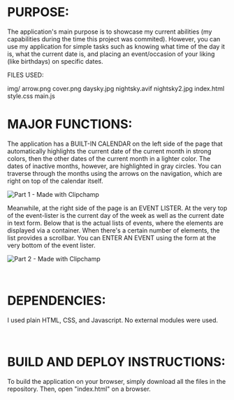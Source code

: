<h1>PURPOSE:</h1>

The application's main purpose is to showcase my current abilities (my capabilities during the time this project was commited). 
However, you can use my application for simple tasks such as knowing what time of the day it is, what the current date is, and placing an event/occasion of your liking (like birthdays) on specific dates.

FILES USED:

img/
  arrow.png
  cover.png
  daysky.jpg
  nightsky.avif
  nightsky2.jpg
index.html
style.css
main.js
<br />

<h1>MAJOR FUNCTIONS:</h1>

The application has a BUILT-IN CALENDAR on the left side of the page that automatically highlights the current date of the current month in strong colors, then the other dates of the current month in a lighter color.
The dates of inactive months, however, are highlighted in gray circles. You can traverse through the months using the arrows on the navigation, which are right on top of the calendar itself.

![Part 1 - Made with Clipchamp](https://github.com/KingNoran/eCalendar/assets/108130291/ff2cdba7-0e55-4a65-8393-95699687de5d)


Meanwhile, at the right side of the page is an EVENT LISTER. At the very top of the event-lister is the current day of the week as well as the current date in text form.
Below that is the actual lists of events, where the elements are displayed via a container. When there's a certain number of elements, the list provides a scrollbar.
You can ENTER AN EVENT using the form at the very bottom of the event lister.

![Part 2 - Made with Clipchamp](https://github.com/KingNoran/eCalendar/assets/108130291/2f731d91-86df-4720-a138-785c393c6b5e)

<br />

<h1>DEPENDENCIES:</h1>

I used plain HTML, CSS, and Javascript. No external modules were used.

<br />

<h1>BUILD AND DEPLOY INSTRUCTIONS:</h1>

To build the application on your browser, simply download all the files in the repository. Then, open "index.html" on a browser.
